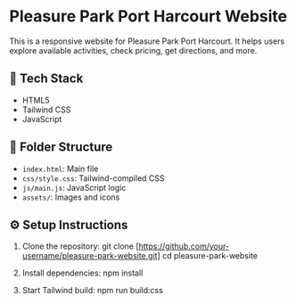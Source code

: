 # Pleasure Park Port Harcourt Website 

This is a responsive website for Pleasure Park Port Harcourt. It helps users explore available activities, check pricing, get directions, and more.

## 🚀 Tech Stack
- HTML5
- Tailwind CSS
- JavaScript

## 📂 Folder Structure
- `index.html`: Main file
- `css/style.css`: Tailwind-compiled CSS
- `js/main.js`: JavaScript logic
- `assets/`: Images and icons

## ⚙️ Setup Instructions

1. Clone the repository: git clone [https://github.com/your-username/pleasure-park-website.git]
cd pleasure-park-website

2. Install dependencies: npm install

3. Start Tailwind build: npm run build:css


